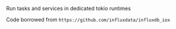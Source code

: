 Run tasks and services in dedicated tokio runtimes

Code borrowed from `https://github.com/influxdata/influxdb_iox`
